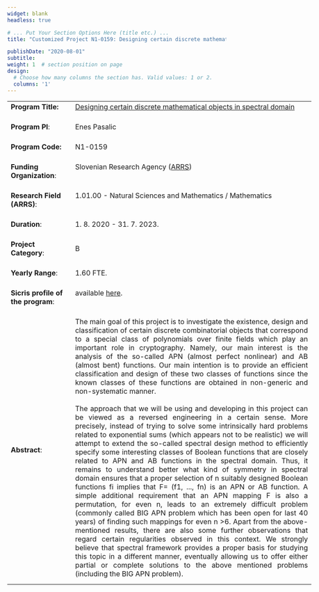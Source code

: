 ```yaml
---
widget: blank
headless: true

# ... Put Your Section Options Here (title etc.) ...
title: "Customized Project N1-0159: Designing certain discrete mathematical objects in spectral domain"

publishDate: "2020-08-01"
subtitle: 
weight: 1  # section position on page
design:
  # Choose how many columns the section has. Valid values: 1 or 2.
  columns: '1'
---
```

<table 5px="" padding:="" style="width:700px; border:undefined">
	<tbody>
		<tr>
			<td 5px="" padding:="" style="width:134px"><strong>Program Title:</strong><br />
			&nbsp;</td>
			<td style="width:564px"><a href="https://p1-0404.iam.upr.si/en/research-projects/n1-0159">Designing certain discrete mathematical objects in spectral domain</a><br />
			&nbsp;</td>
		</tr>
		<tr>
			<td style="width:134px"><strong>Program PI</strong>:<br />
			&nbsp;</td>
			<td style="width:564px">Enes Pasalic<br />
			&nbsp;</td>
		</tr>
		<tr>
			<td style="width:134px"><strong>Program Code:</strong><br />
			&nbsp;</td>
			<td style="width:564px">N1-0159<br />
			&nbsp;</td>
		</tr>
		<tr>
			<td style="width:134px"><strong>Funding Organization</strong>:<br />
			&nbsp;</td>
			<td style="width:564px">Slovenian Research Agency (<a href="http://www.arrs.gov.si/sl/" target="_blank">ARRS</a>)<br />
			<br />
			&nbsp;</td>
		</tr>
		<tr>
			<td style="width:134px"><strong>Research Field (ARRS)</strong>:<br />
			&nbsp;</td>
			<td style="width:564px">1.01.00 - Natural Sciences and Mathematics / Mathematics<br />
			<br />
			&nbsp;</td>
		</tr>
		<tr>
			<td style="width:134px"><strong>Duration</strong>:<br />
			&nbsp;</td>
			<td style="width:564px">1. 8. 2020 - 31. 7. 2023.<br />
			&nbsp;</td>
		</tr>
		<tr>
			<td style="width:134px"><strong>Project Category</strong>:<br />
			&nbsp;</td>
			<td style="width:564px">B<br />
			&nbsp;</td>
		</tr>
		<tr>
			<td style="width:134px"><strong>Yearly Range</strong>:<br />
			&nbsp;</td>
			<td style="width:564px">1.60 FTE.<br />
			&nbsp;</td>
		</tr>
		<tr>
			<td style="width:134px"><strong>Sicris profile of the program</strong>:<br />
			&nbsp;</td>
			<td style="width:564px">available <a href="shorturl.at/jBST5">here</a>.<br />
			<br />
			&nbsp;</td>
		</tr>
		<tr>
			<td style="width:134px">
			<p><strong>Abstract</strong>:</p>
			</td>
			<td style="width:564px">
			<p class="MsoBodyText" style="margin:0px 0px 10px; text-align:justify"><span style="box-sizing:border-box"><span style="box-sizing:border-box"><span style="break-after:avoid">The main goal of this project is to investigate the existence, design and classification of certain discrete combinatorial objects that correspond to a special class of polynomials over finite fields which play an important role in cryptography. Namely, our main interest is the analysis of the so-called APN (almost perfect nonlinear) and AB (almost bent) functions. Our main intention is to provide an efficient classification and design of these two classes of functions since the known classes of these functions are obtained in non-generic and non-systematic manner.<br />
			<br />
			The approach that we will be using and developing in this project can be viewed as a reversed engineering in a certain sense. More precisely, instead of trying to solve some intrinsically hard problems related to exponential sums (which appears not to be realistic) we will attempt to extend the so-called spectral design method to efficiently specify some interesting classes of Boolean functions that are closely related to APN and AB functions in the spectral domain. Thus, it remains to understand better what kind of symmetry in spectral domain ensures that a proper selection of n suitably designed Boolean functions fi implies that F= (f1, ..., fn) is an APN or AB function. A simple additional requirement that an APN mapping F is also a permutation, for even n, leads to an extremely difficult problem (commonly called BIG APN problem which has been open for last 40 years) of finding such mappings for even n &gt;6. Apart from the above-mentioned results, there are also some further observations that regard certain regularities observed in this context. We strongly believe that spectral framework provides a proper basis for studying this topic in a different manner, eventually allowing us to offer either partial or complete solutions to the above mentioned problems</span></span> (including the BIG APN problem).</span></p>
			</td>
		</tr>
	</tbody>
</table>

